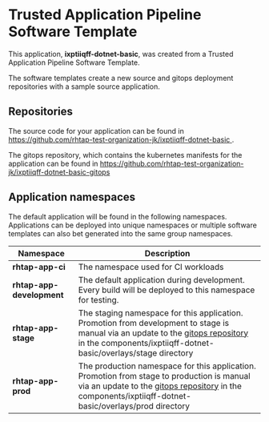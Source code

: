# Trusted Application Pipeline Software Template

This application, **ixptiiqff-dotnet-basic**, was created from a Trusted Application Pipeline Software Template.

The software templates create a new source and gitops deployment repositories with a sample source application. 

## Repositories

The source code for your application can be found in [https://github.com/rhtap-test-organization-jk/ixptiiqff-dotnet-basic ](https://github.com/rhtap-test-organization-jk/ixptiiqff-dotnet-basic ).
 
The gitops repository, which contains the kubernetes manifests for the application can be found in 
[https://github.com/rhtap-test-organization-jk/ixptiiqff-dotnet-basic-gitops ](https://github.com/rhtap-test-organization-jk/ixptiiqff-dotnet-basic-gitops ) 

## Application namespaces 

The default application will be found in the following namespaces. Applications can be deployed into unique namespaces or multiple software templates can also bet generated into the same group namespaces.  

|  Namespace   |  Description   |  
| -------- | -------- |
| **rhtap-app-ci** | The namespace used for CI workloads |
| **rhtap-app-development** | The default application during development. Every build will be deployed to this namespace for testing. |
| **rhtap-app-stage** | The staging namespace for this application. Promotion from development to stage is manual via an update to the [gitops repository](https://github.com/rhtap-test-organization-jk/ixptiiqff-dotnet-basic-gitops ) in the components/ixptiiqff-dotnet-basic/overlays/stage directory |
| **rhtap-app-prod** | The production namespace for this application. Promotion from stage to production is manual via an update to the [gitops repository](https://github.com/rhtap-test-organization-jk/ixptiiqff-dotnet-basic-gitops ) in the components/ixptiiqff-dotnet-basic/overlays/prod directory |